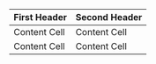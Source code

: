 First Header  | Second Header
------------- | -------------
Content Cell  | Content Cell
Content Cell  | Content Cell

